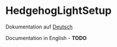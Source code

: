 # HedgehogLightSetup

Dokumentation auf [Deutsch](doc/de/README.md)

Documentation in English - **TODO**

